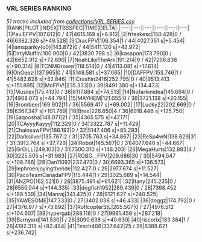### VRL SERIES RANKING
*51 tracks included from [collections/VRL SERIES.csv](/collections/VRL%20SERIES.csv)*
|RANK|PILOT|INDEX|TBSSPEC|TIME|DELTA|
|:---:|:---|:---:|:---:|:---:|---:|
|1|PaulEFPV|107.812|0 / 47|4615.169 s|+6.912|
|2|frteskesc|150.428|0 / 46|6382.326 s|+49.528|
|3|DracFPV|106.354|1 / 44|4027.351 s|+5.454|
|4|iamspanky{o0}|143.872|0 / 44|5411.120 s|+42.972|
|5|DirtyMuffin|100.900|0 / 42|3830.798 s||
|6|kasapon|173.790|0 / 42|6652.912 s|+72.890|
|7|NoahLikeTheArk|191.214|9 / 42|7296.838 s|+90.314|
|8|TCNMGrower|118.514|0 / 41|4113.081 s|+17.614|
|9|OhGeez!|137.965|0 / 41|5149.581 s|+37.065|
|10|DAFFPV|153.746|1 / 41|5482.628 s|+52.846|
|11|Crashin2416|252.795|0 / 40|9513.413 s|+151.895|
|12|MoFPV!|235.333|0 / 39|8491.380 s|+134.433|
|13|Musilex|175.413|0 / 38|6117.884 s|+74.513|
|14|Nofarkinidea|145.694|0 / 37|4908.073 s|+44.794|
|15|MAYHEM|121.055|0 / 36|3721.138 s|+20.155|
|16|Brombeer|169.902|11 / 36|5569.417 s|+69.002|
|17|Lucky22|202.669|0 / 36|6367.347 s|+101.769|
|18|Bree|226.650|4 / 36|6918.446 s|+125.750|
|19|Saqoosha|148.071|21 / 35|4365.575 s|+47.171|
|20|TCAyyyKayyy|112.329|0 / 34|3322.787 s|+11.429|
|21|ChainsawFPV|186.193|0 / 32|5147.406 s|+85.293|
|22|Darksilver|135.767|2 / 31|3705.763 s|+34.867|
|23|ReSp4wN|138.629|31 / 31|3913.764 s|+37.729|
|24|Robot|145.567|0 / 31|4077.640 s|+44.667|
|25|GrOiLL|249.103|0 / 31|7300.310 s|+148.203|
|26|MegaHurts|132.883|4 / 30|3225.505 s|+31.983|
|27|ROBO__FPV|209.686|30 / 30|5494.547 s|+108.786|
|28|Dan11092|237.473|0 / 30|6693.365 s|+136.573|
|29|lephroenjoyingtheride|112.427|0 / 29|2977.674 s|+11.527|
|30|PacoTeamCanadaFPV|115.444|1 / 29|3025.689 s|+14.544|
|31|ANZPO|162.521|0 / 28|3875.491 s|+61.621|
|32|Itany|245.235|0 / 28|6555.044 s|+144.335|
|33|dogfish1952|289.439|0 / 28|7398.452 s|+188.539|
|34|Manraj|341.425|0 / 28|9121.627 s|+240.525|
|35|YAWESOME|147.333|0 / 27|3402.038 s|+46.433|
|36|doggz|174.792|0 / 27|4376.977 s|+73.892|
|37|RoflcopterStL|205.507|0 / 27|4976.512 s|+104.607|
|38|hypergab|388.118|0 / 27|9981.459 s|+287.218|
|39|Barnyard|141.530|1 / 26|3090.638 s|+40.630|
|40|riscorix|183.384|1 / 26|4192.318 s|+82.484|
|41|Tesch408|337.642|25 / 26|8388.621 s|+236.742|
